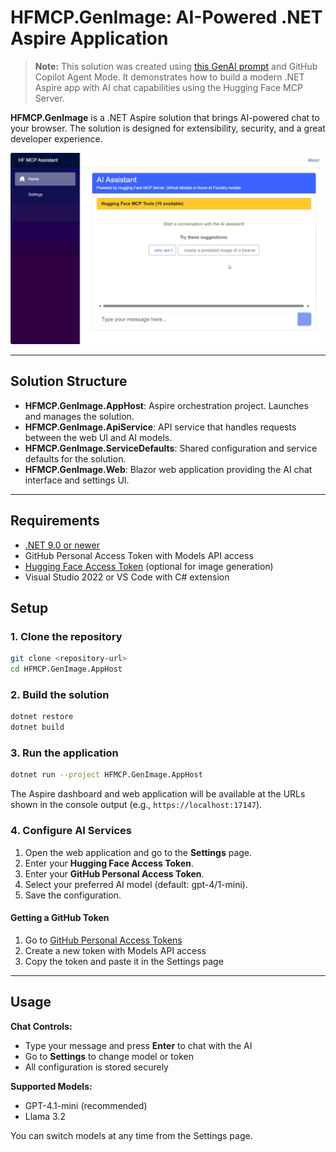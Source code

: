 
# HFMCP.GenImage: AI-Powered .NET Aspire Application

> **Note:** This solution was created using [this GenAI prompt](https://gist.github.com/elbruno/f9d592756bd0db8d9fe7b5f969f87a8d) and GitHub Copilot Agent Mode. It demonstrates how to build a modern .NET Aspire app with AI chat capabilities using the Hugging Face MCP Server.

**HFMCP.GenImage** is a .NET Aspire solution that brings AI-powered chat to your browser. The solution is designed for extensibility, security, and a great developer experience.

![Demo of the app generating an image](./images/HFMCP-Demo01.gif)

---

## Solution Structure

- **HFMCP.GenImage.AppHost**: Aspire orchestration project. Launches and manages the solution.
- **HFMCP.GenImage.ApiService**: API service that handles requests between the web UI and AI models.
- **HFMCP.GenImage.ServiceDefaults**: Shared configuration and service defaults for the solution.
- **HFMCP.GenImage.Web**: Blazor web application providing the AI chat interface and settings UI.

---

## Requirements

- [.NET 9.0 or newer](https://dotnet.microsoft.com/download/)
- GitHub Personal Access Token with Models API access
- [Hugging Face Access Token](https://huggingface.co/docs/mcp) (optional for image generation)
- Visual Studio 2022 or VS Code with C# extension

## Setup

### 1. Clone the repository

```bash
git clone <repository-url>
cd HFMCP.GenImage.AppHost
```

### 2. Build the solution

```bash
dotnet restore
dotnet build
```

### 3. Run the application

```bash
dotnet run --project HFMCP.GenImage.AppHost
```

The Aspire dashboard and web application will be available at the URLs shown in the console output (e.g., `https://localhost:17147`).

### 4. Configure AI Services

1. Open the web application and go to the **Settings** page.
1. Enter your **Hugging Face Access Token**.
1. Enter your **GitHub Personal Access Token**.
1. Select your preferred AI model (default: gpt-4/1-mini).
1. Save the configuration.

#### Getting a GitHub Token

1. Go to [GitHub Personal Access Tokens](https://github.com/settings/personal-access-tokens/new)
2. Create a new token with Models API access
3. Copy the token and paste it in the Settings page

---

## Usage

**Chat Controls:**

- Type your message and press **Enter** to chat with the AI
- Go to **Settings** to change model or token
- All configuration is stored securely

**Supported Models:**

- GPT-4.1-mini (recommended)
- Llama 3.2

You can switch models at any time from the Settings page.
